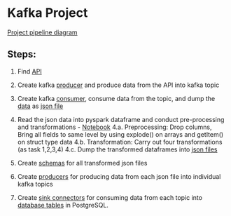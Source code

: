 # Kafka Project
[Project pipeline diagram](https://github.com/stha-pallavii/apache-kafka/blob/ccbc3d464b10fa8ec572aa6c7c1dcad7e3d37f63/kafka_project/kafka_project_pipeline_diagram)

## Steps:
1. Find [API](https://api.tvmaze.com/shows)

2. Create kafka [producer](https://github.com/stha-pallavii/apache-kafka/blob/kafka_project/kafka_project/api_producer.py) and produce data from the API into kafka topic

3. Create kafka [consumer](https://github.com/stha-pallavii/apache-kafka/blob/kafka_project/kafka_project/api_consumer.py), consume data from the topic, and dump the [data](https://github.com/stha-pallavii/apache-kafka/tree/kafka_project/kafka_project/data) as [json file](https://github.com/stha-pallavii/apache-kafka/blob/kafka_project/kafka_project/data/tvshows_data.json)

4. Read the json data into pyspark dataframe and conduct pre-processing and transformations - [Notebook](https://github.com/stha-pallavii/apache-kafka/blob/kafka_project/kafka_project/kafka_spark_transformation_preprocessing.ipynb)
	4.a. Preprocessing: Drop columns, Bring all fields to same level by using explode() on arrays and getItem() on struct type data
	4.b. Transformation: Carry out four transformations (as task 1,2,3,4)
	4.c. Dump the transformed dataframes into [json files](https://github.com/stha-pallavii/apache-kafka/tree/kafka_project/kafka_project/output_json)
	
5. Create [schemas](https://github.com/stha-pallavii/apache-kafka/blob/kafka_project/kafka_project/schemas.py) for all transformed json files

6. Create [producers](https://github.com/stha-pallavii/apache-kafka/blob/kafka_project/kafka_project/spark_producer.py) for producing data from each json file into individual kafka topics

7. Create [sink connectors](https://github.com/stha-pallavii/apache-kafka/blob/kafka_project/kafka_project/sink_connectors_configuration%20copy.txt) for consuming data from each topic into [database tables](https://github.com/stha-pallavii/apache-kafka/tree/kafka_project/kafka_project/postgres_sink_tables) in PostgreSQL.
